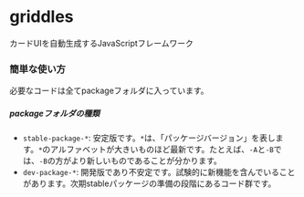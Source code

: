 griddles
========

カードUIを自動生成するJavaScriptフレームワーク

### 簡単な使い方
必要なコードは全てpackageフォルダに入っています。
##### packageフォルダの種類
+ ``stable-package-*``: 安定版です。``*``は、「パッケージバージョン」を表します。``*``のアルファベットが大きいものほど最新です。たとえば、``-A``と``-B``では、``-B``の方がより新しいものであることが分かります。
+ ``dev-package-*``: 開発版であり不安定です。試験的に新機能を含んでいることがあります。次期stableパッケージの準備の段階にあるコード群です。

